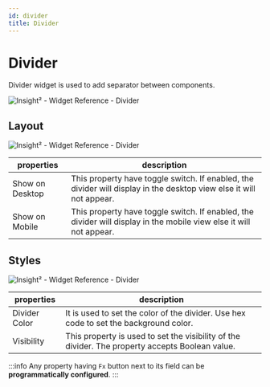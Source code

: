 ```yaml
---
id: divider
title: Divider
---
```

# Divider

Divider widget is used to add separator between components.



![Insight² - Widget Reference - Divider](/_images/insight2/widgets/divider/divider.png)




## Layout



![Insight² - Widget Reference - Divider](/_images/insight2/widgets/divider/layout1.png)



| properties      | description |
| ----------- | ----------- |
| Show on Desktop |  This property have toggle switch. If enabled, the divider will display in the desktop view else it will not appear. |
| Show on Mobile |  This property have toggle switch. If enabled, the divider will display in the mobile view else it will not appear. |

## Styles



![Insight² - Widget Reference - Divider](/_images/insight2/widgets/divider/styles1.png)



| properties      | description |
| ----------- | ----------- |
| Divider Color |  It is used to set the color of the divider. Use hex code to set the background color. |
| Visibility |  This property is used to set the visibility of the divider. The property accepts Boolean value. |


:::info
Any property having `Fx` button next to its field can be **programmatically configured**.
:::

